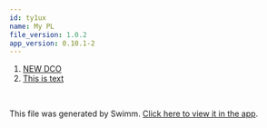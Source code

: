 ```yaml
---
id: ty1ux
name: My PL
file_version: 1.0.2
app_version: 0.10.1-2
---
```


<!-- Steps - Do not remove this comment -->
1. [NEW DCO](new-dco.ryo65.sw.md)
2. [This is text](this-is-text.ltl9l.sw.md)


<br/>

This file was generated by Swimm. [Click here to view it in the app](http://localhost:5001/repos/ls4DA2fLasmQuEbT4ipw/playlists/ty1ux).
